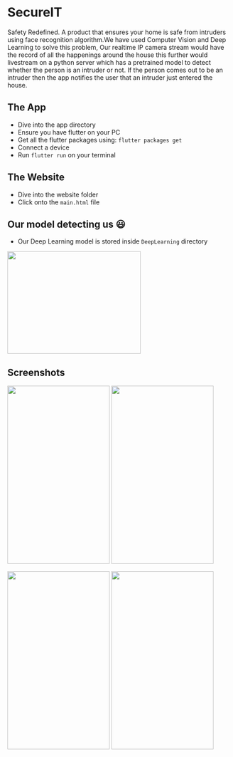 # SecureIT

Safety Redefined.
A product that ensures your home is safe from intruders using face recognition algorithm.We have used Computer Vision and Deep Learning to solve this problem, Our realtime IP camera stream would have the record of all the happenings around the house this further would livestream on a python server which has a pretrained model to detect whether the person is an intruder or not. If the person comes out to be an intruder then the app notifies the user that an intruder just entered the house. 

## The App
- Dive into the app directory
- Ensure you have flutter on your PC
- Get all the flutter packages using: ```flutter packages get```
- Connect a device
- Run ```flutter run``` on your terminal

## The Website
- Dive into the website folder
- Click onto the ```main.html``` file

## Our model detecting us :smiley:
- Our Deep Learning model is stored inside ```DeepLearning``` directory
<img src="https://user-images.githubusercontent.com/39271055/54461903-f8b6b980-4793-11e9-8206-a3979a82bf21.png" width="300" height="230"/> 

## Screenshots
<img src="https://user-images.githubusercontent.com/39271055/54461347-56e29d00-4792-11e9-96f2-0f2f156dc0ec.png" width="230" height="400"/>            <img src="https://user-images.githubusercontent.com/39271055/54461493-b5a81680-4792-11e9-9c35-440c3459265a.png" width="230" height="400"/> 

<img src="https://user-images.githubusercontent.com/39271055/54461552-e7b97880-4792-11e9-88c0-774daa3237c9.png" width="230" height="400"/>       <img src="https://user-images.githubusercontent.com/39271055/54461556-e9833c00-4792-11e9-89b0-966d58d06f55.png" width="230" height="400"/>


